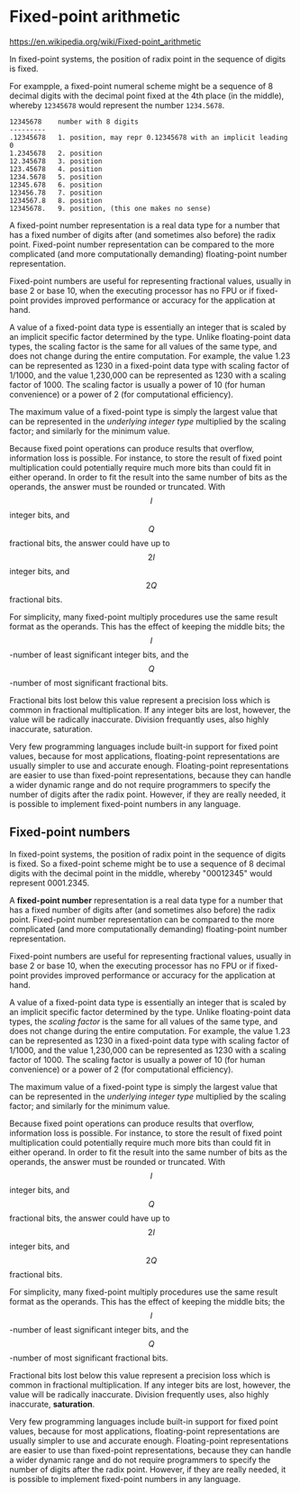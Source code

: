 # Fixed-point arithmetic

https://en.wikipedia.org/wiki/Fixed-point_arithmetic

In fixed-point systems, the position of radix point in the sequence of digits is fixed.

For exampple, a fixed-point numeral scheme might be a sequence of 8 decimal digits with the decimal point fixed at the 4th place (in the middle), whereby `12345678` would represent the number `1234.5678`.

```
12345678    number with 8 digits
---------
.12345678   1. position, may repr 0.12345678 with an implicit leading 0 
1.2345678   2. position
12.345678   3. position
123.45678   4. position
1234.5678   5. position
12345.678   6. position
123456.78   7. position
1234567.8   8. position
12345678.   9. position, (this one makes no sense)
```


A fixed-point number representation is a real data type for a number that has a fixed number of digits after (and sometimes also before) the radix point. Fixed-point number representation can be compared to the more complicated (and more computationally demanding) floating-point number representation.

Fixed-point numbers are useful for representing fractional values, usually in base 2 or base 10, when the executing processor has no FPU or if fixed-point provides improved performance or accuracy for the application at hand.

A value of a fixed-point data type is essentially an integer that is scaled by an implicit specific factor determined by the type. Unlike floating-point data types, the scaling factor is the same for all values of the same type, and does not change during the entire computation. For example, the value 1.23 can be represented as 1230 in a fixed-point data type with scaling factor of 1/1000, and the value 1,230,000 can be represented as 1230 with a scaling factor of 1000. The scaling factor is usually a power of 10 (for human convenience) or a power of 2 (for computational efficiency).

The maximum value of a fixed-point type is simply the largest value that can be represented in the _underlying integer type_ multiplied by the scaling factor; and similarly for the minimum value.

Because fixed point operations can produce results that overflow, information loss is possible. For instance, to store the result of fixed point multiplication could potentially require much more bits than could fit in either operand. In order to fit the result into the same number of bits as the operands, the answer must be rounded or truncated. With $$I$$ integer bits, and $$Q$$ fractional bits, the answer could have up to $$2I$$ integer bits, and $$2Q$$ fractional bits.

For simplicity, many fixed-point multiply procedures use the same result format as the operands. This has the effect of keeping the middle bits; the $$I$$-number of least significant integer bits, and the $$Q$$-number of most significant fractional bits.

Fractional bits lost below this value represent a precision loss which is common in fractional multiplication. If any integer bits are lost, however, the value will be radically inaccurate. Division frequantly uses, also highly inaccurate, saturation.

Very few programming languages include built-in support for fixed point values, because for most applications, floating-point representations are usually simpler to use and accurate enough. Floating-point representations are easier to use than fixed-point representations, because they can handle a wider dynamic range and do not require programmers to specify the number of digits after the radix point. However, if they are really needed, it is possible to implement fixed-point numbers in any language.


## Fixed-point numbers

In fixed-point systems, the position of radix point in the sequence of digits is fixed. So a fixed-point scheme might be to use a sequence of 8 decimal digits with the decimal point in the middle, whereby "00012345" would represent 0001.2345.

A **fixed-point number** representation is a real data type for a number that has a fixed number of digits after (and sometimes also before) the radix point. Fixed-point number representation can be compared to the more complicated (and more computationally demanding) floating-point number representation.

Fixed-point numbers are useful for representing fractional values, usually in base 2 or base 10, when the executing processor has no FPU or if fixed-point provides improved performance or accuracy for the application at hand.

A value of a fixed-point data type is essentially an integer that is scaled by an implicit specific factor determined by the type. Unlike floating-point data types, the *scaling factor* is the same for all values of the same type, and does not change during the entire computation. For example, the value 1.23 can be represented as 1230 in a fixed-point data type with scaling factor of 1/1000, and the value 1,230,000 can be represented as 1230 with a scaling factor of 1000. The scaling factor is usually a power of 10 (for human convenience) or a power of 2 (for computational efficiency).

The maximum value of a fixed-point type is simply the largest value that can be represented in the _underlying integer type_ multiplied by the scaling factor; and similarly for the minimum value.

Because fixed point operations can produce results that overflow, information loss is possible. For instance, to store the result of fixed point multiplication could potentially require much more bits than could fit in either operand. In order to fit the result into the same number of bits as the operands, the answer must be rounded or truncated. With $$I$$ integer bits, and $$Q$$ fractional bits, the answer could have up to $$2I$$ integer bits, and $$2Q$$ fractional bits.

For simplicity, many fixed-point multiply procedures use the same result format as the operands. This has the effect of keeping the middle bits; the $$I$$-number of least significant integer bits, and the $$Q$$-number of most significant fractional bits.

Fractional bits lost below this value represent a precision loss which is common in fractional multiplication. If any integer bits are lost, however, the value will be radically inaccurate. Division frequently uses, also highly inaccurate, **saturation**.

Very few programming languages include built-in support for fixed point values, because for most applications, floating-point representations are usually simpler to use and accurate enough. Floating-point representations are easier to use than fixed-point representations, because they can handle a wider dynamic range and do not require programmers to specify the number of digits after the radix point. However, if they are really needed, it is possible to implement fixed-point numbers in any language.
